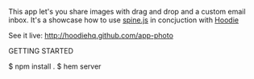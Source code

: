 This app let's you share images with drag and drop and a custom email inbox.
It's a showcase how to use [spine.js](http://spinejs.com/) in concjuction with [Hoodie](http://hood.ie/)

See it live: http://hoodiehq.github.com/app-photo

GETTING STARTED

$ npm install .
$ hem server